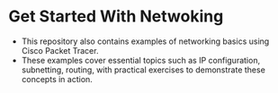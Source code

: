 # Get Started With Netwoking 

- This repository also contains examples of networking basics using Cisco Packet Tracer.
- These examples cover essential topics such as IP configuration, subnetting, routing, with practical exercises to demonstrate these concepts in action.

